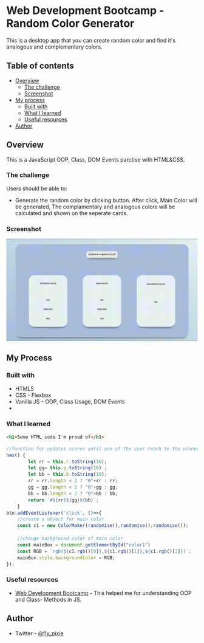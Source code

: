 # Web Development Bootcamp - Random Color Generator

This is a desktop app that you can create random color and find it's analogous and complemantary colors.

## Table of contents

- [Overview](#overview)
  - [The challenge](#the-challenge)
  - [Screenshot](#screenshot)
- [My process](#my-process)
  - [Built with](#built-with)
  - [What I learned](#what-i-learned)
  - [Useful resources](#useful-resources)
- [Author](#author)

## Overview

This is a JavaScript OOP, Class, DOM Events parctise with HTML&CSS.

### The challenge

Users should be able to:

- Generate the random color by clicking button. After click, Main Color will be generated, The complamentary and analogous colors will be calculated and shown on the seperate cards.

### Screenshot

<img src="./assets/Random_Color_Generator.gif" alt="Random color generator projects.gif"  width="600" />

## My Process

### Built with

- HTML5
- CSS - Flexbox
- Vanilla JS - OOP, Class Usage, DOM Events
-

### What I learned

```html
<h1>Some HTML code I'm proud of</h1>
```

```js
//function for updates scores until one of the user reach to the winner score.
hex() {
        let rr = this.r.toString(16);
        let gg= this.g.toString(16) ;
        let bb = this.b.toString(16);
        rr = rr.length < 2 ? "0"+rr : rr;
        gg = gg.length < 2 ? "0"+gg : gg;
        bb = bb.length < 2 ? "0"+bb : bb;
        return `#${rr}${gg}${bb}`;
    }
btn.addEventListener('click', ()=>{
    //create a object for main color
    const c1 = new ColorMaker(randomise(),randomise(),randomise());

    //change background color of main color
    const mainBox = document.getElementById("color1")
    const RGB = `rgb(${c1.rgb()[0]},${c1.rgb()[1]},${c1.rgb()[2]})`;
    mainBox.style.backgroundColor = RGB;
});
```

### Useful resources

- [Web Development Bootcamp](https://www.udemy.com/course/the-web-developer-bootcamp/learn/lecture/22051276?start=420#overview) - This helped me for understanding OOP and Class- Methods in JS.

## Author

- Twitter - [@fly_pixie](https://twitter.com/fly_pixie)
